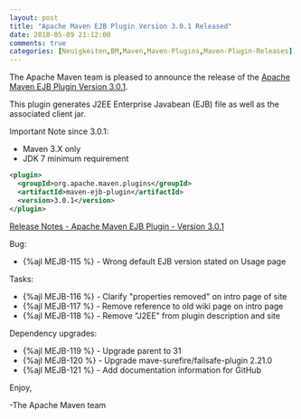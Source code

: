 ```yaml
---
layout: post
title: "Apache Maven EJB Plugin Version 3.0.1 Released"
date: 2018-05-09 21:12:00
comments: true
categories: [Neuigkeiten,BM,Maven,Maven-Plugins,Maven-Plugin-Releases]
---
```

The Apache Maven team is pleased to announce the release of the 
[Apache Maven EJB Plugin Version 3.0.1](https://maven.apache.org/plugins/maven-ejb-plugin/).

This plugin generates J2EE Enterprise Javabean (EJB) file as well as the
associated client jar.

Important Note since 3.0.1:

 * Maven 3.X only
 * JDK 7 minimum requirement

``` xml
<plugin>
  <groupId>org.apache.maven.plugins</groupId>
  <artifactId>maven-ejb-plugin</artifactId>
  <version>3.0.1</version>
</plugin>
```

<!-- more -->

[Release Notes - Apache Maven EJB Plugin - Version 3.0.1](https://issues.apache.org/jira/secure/ReleaseNote.jspa?projectId=12317421&version=12334440)

Bug:

 * {%ajl MEJB-115 %} - Wrong default EJB version stated on Usage page

Tasks:

 * {%ajl MEJB-116 %} - Clarify "properties removed" on intro page of site
 * {%ajl MEJB-117 %} - Remove reference to old wiki page on intro page
 * {%ajl MEJB-118 %} - Remove "J2EE" from plugin description and site

Dependency upgrades:

 * {%ajl MEJB-119 %} - Upgrade parent to 31
 * {%ajl MEJB-120 %} - Upgrade mave-surefire/failsafe-plugin 2.21.0
 * {%ajl MEJB-121 %} - Add documentation information for GitHub


Enjoy,

-The Apache Maven team
